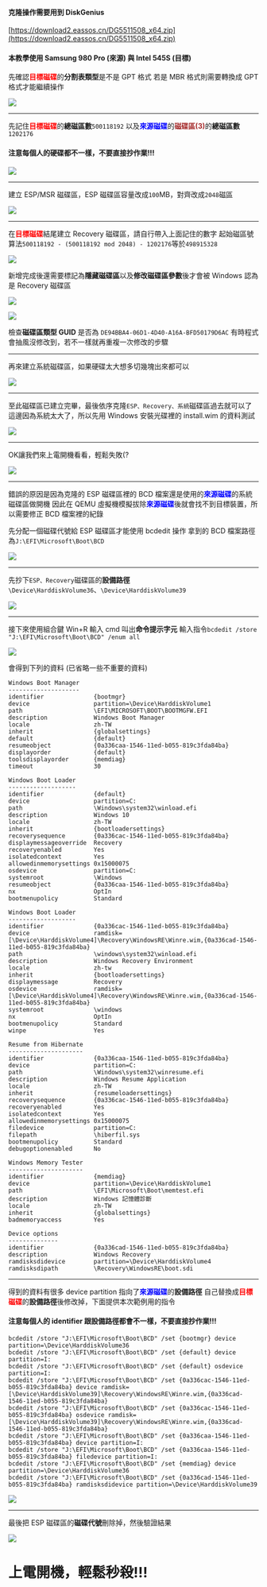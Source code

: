 #### 克隆操作需要用到 DiskGenius 
[https://download2.eassos.cn/DG5511508_x64.zip](https://download2.eassos.cn/DG5511508_x64.zip)

#### 本教學使用 Samsung 980 Pro (來源) 與 Intel 545S (目標)

先確認<span style="color:Red">**目標磁碟**</span>的**分割表類型**是不是 GPT 格式
若是 MBR 格式則需要轉換成 GPT 格式才能繼續操作

![](/Images/001.gif)

------------

先記住<span style="color:Red">**目標磁碟**</span>的**總磁區數**`500118192`
以及<span style="color:Blue">**來源磁碟**</span>的<span style="color:Brown">**磁碟區(3)**</span>的**總磁區數**`1202176`
#### 注意每個人的硬碟都不一樣，不要直接抄作業!!!
![](/Images/002.gif)

------------

建立 ESP/MSR 磁碟區，ESP 磁碟區容量改成`100`MB，對齊改成`2048`磁區

![](/Images/003.gif)

------------

在<span style="color:Red">**目標磁碟**</span>結尾建立 Recovery 磁碟區，請自行帶入上面記住的數字
起始磁區號算法`500118192 - (500118192 mod 2048) - 1202176`等於`498915328`

![](/Images/004.gif)

新增完成後還需要標記為**隱藏磁碟區**以及**修改磁碟區參數**後才會被 Windows 認為是 Recovery 磁碟區

![](/Images/005.gif)

![](/Images/006.gif)

檢查**磁碟區類型 GUID** 是否為 `DE94BBA4-06D1-4D40-A16A-BFD50179D6AC`
有時程式會抽風沒修改到，若不一樣就再重複一次修改的步驟

------------

再來建立系統磁碟區，如果硬碟太大想多切幾塊出來都可以

![](/Images/007.gif)

------------

至此磁碟區已建立完畢，最後依序克隆`ESP、Recovery、系統`磁碟區過去就可以了
這邊因為系統太大了，所以先用 Windows 安裝光碟裡的 install.wim 的資料測試

![](/Images/008.gif)

------------

OK讓我們來上電開機看看，輕鬆失敗(?

![](/Images/009.png)

------------

錯誤的原因是因為克隆的 ESP 磁碟區裡的 BCD 檔案還是使用的<span style="color:Blue">**來源磁碟**</span>的系統磁碟區做開機
因此在 QEMU 虛擬機模擬拔除<span style="color:Blue">**來源磁碟**</span>後就會找不到目標裝置，所以需要修正 BCD 檔案裡的紀錄

先分配一個磁碟代號給 ESP 磁碟區才能使用 bcdedit 操作
拿到的 BCD 檔案路徑為`J:\EFI\Microsoft\Boot\BCD`

![](/Images/010.gif)

------------

先抄下`ESP、Recovery`磁碟區的**設備路徑**
`\Device\HarddiskVolume36`、`\Device\HarddiskVolume39`

![](/Images/011.gif)

------------

接下來使用組合鍵 Win+R 輸入 cmd 叫出**命令提示字元**
輸入指令`bcdedit /store "J:\EFI\Microsoft\Boot\BCD" /enum all`

![](/Images/012.png)

會得到下列的資料 (已省略一些不重要的資料)
```
Windows Boot Manager
--------------------
identifier              {bootmgr}
device                  partition=\Device\HarddiskVolume1
path                    \EFI\MICROSOFT\BOOT\BOOTMGFW.EFI
description             Windows Boot Manager
locale                  zh-TW
inherit                 {globalsettings}
default                 {default}
resumeobject            {0a336caa-1546-11ed-b055-819c3fda84ba}
displayorder            {default}
toolsdisplayorder       {memdiag}
timeout                 30

Windows Boot Loader
-------------------
identifier              {default}
device                  partition=C:
path                    \Windows\system32\winload.efi
description             Windows 10
locale                  zh-TW
inherit                 {bootloadersettings}
recoverysequence        {0a336cac-1546-11ed-b055-819c3fda84ba}
displaymessageoverride  Recovery
recoveryenabled         Yes
isolatedcontext         Yes
allowedinmemorysettings 0x15000075
osdevice                partition=C:
systemroot              \Windows
resumeobject            {0a336caa-1546-11ed-b055-819c3fda84ba}
nx                      OptIn
bootmenupolicy          Standard

Windows Boot Loader
-------------------
identifier              {0a336cac-1546-11ed-b055-819c3fda84ba}
device                  ramdisk=[\Device\HarddiskVolume4]\Recovery\WindowsRE\Winre.wim,{0a336cad-1546-11ed-b055-819c3fda84ba}
path                    \windows\system32\winload.efi
description             Windows Recovery Environment
locale                  zh-tw
inherit                 {bootloadersettings}
displaymessage          Recovery
osdevice                ramdisk=[\Device\HarddiskVolume4]\Recovery\WindowsRE\Winre.wim,{0a336cad-1546-11ed-b055-819c3fda84ba}
systemroot              \windows
nx                      OptIn
bootmenupolicy          Standard
winpe                   Yes

Resume from Hibernate
---------------------
identifier              {0a336caa-1546-11ed-b055-819c3fda84ba}
device                  partition=C:
path                    \Windows\system32\winresume.efi
description             Windows Resume Application
locale                  zh-TW
inherit                 {resumeloadersettings}
recoverysequence        {0a336cac-1546-11ed-b055-819c3fda84ba}
recoveryenabled         Yes
isolatedcontext         Yes
allowedinmemorysettings 0x15000075
filedevice              partition=C:
filepath                \hiberfil.sys
bootmenupolicy          Standard
debugoptionenabled      No

Windows Memory Tester
---------------------
identifier              {memdiag}
device                  partition=\Device\HarddiskVolume1
path                    \EFI\Microsoft\Boot\memtest.efi
description             Windows 記憶體診斷
locale                  zh-TW
inherit                 {globalsettings}
badmemoryaccess         Yes

Device options
--------------
identifier              {0a336cad-1546-11ed-b055-819c3fda84ba}
description             Windows Recovery
ramdisksdidevice        partition=\Device\HarddiskVolume4
ramdisksdipath          \Recovery\WindowsRE\boot.sdi
```

------------

得到的資料有很多 device partition 指向了<span style="color:Blue">**來源磁碟**</span>的**設備路徑**
自己替換成<span style="color:Red">**目標磁碟**</span>的**設備路徑**後修改掉，下面提供本次範例用的指令
#### 注意每個人的 identifier 跟設備路徑都會不一樣，不要直接抄作業!!!
```
bcdedit /store "J:\EFI\Microsoft\Boot\BCD" /set {bootmgr} device partition=\Device\HarddiskVolume36
bcdedit /store "J:\EFI\Microsoft\Boot\BCD" /set {default} device partition=I:
bcdedit /store "J:\EFI\Microsoft\Boot\BCD" /set {default} osdevice partition=I:
bcdedit /store "J:\EFI\Microsoft\Boot\BCD" /set {0a336cac-1546-11ed-b055-819c3fda84ba} device ramdisk=[\Device\HarddiskVolume39]\Recovery\WindowsRE\Winre.wim,{0a336cad-1546-11ed-b055-819c3fda84ba}
bcdedit /store "J:\EFI\Microsoft\Boot\BCD" /set {0a336cac-1546-11ed-b055-819c3fda84ba} osdevice ramdisk=[\Device\HarddiskVolume39]\Recovery\WindowsRE\Winre.wim,{0a336cad-1546-11ed-b055-819c3fda84ba}
bcdedit /store "J:\EFI\Microsoft\Boot\BCD" /set {0a336caa-1546-11ed-b055-819c3fda84ba} device partition=I:
bcdedit /store "J:\EFI\Microsoft\Boot\BCD" /set {0a336caa-1546-11ed-b055-819c3fda84ba} filedevice partition=I:
bcdedit /store "J:\EFI\Microsoft\Boot\BCD" /set {memdiag} device partition=\Device\HarddiskVolume36
bcdedit /store "J:\EFI\Microsoft\Boot\BCD" /set {0a336cad-1546-11ed-b055-819c3fda84ba} ramdisksdidevice partition=\Device\HarddiskVolume39
```

![](/Images/013.png)

------------

最後把 ESP 磁碟區的**磁碟代號**刪除掉，然後驗證結果

![](/Images/014.png)

# 上電開機，輕鬆秒殺!!!